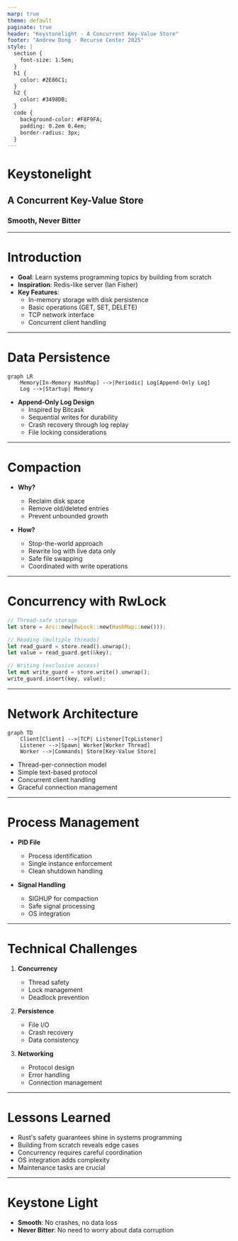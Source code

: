 ```yaml
---
marp: true
theme: default
paginate: true
header: "Keystonelight - A Concurrent Key-Value Store"
footer: "Andrew Dong - Recurse Center 2025"
style: |
  section {
    font-size: 1.5em;
  }
  h1 {
    color: #2E86C1;
  }
  h2 {
    color: #3498DB;
  }
  code {
    background-color: #F8F9FA;
    padding: 0.2em 0.4em;
    border-radius: 3px;
  }
---
```


# Keystonelight
## A Concurrent Key-Value Store
### Smooth, Never Bitter


---

# Introduction

- **Goal**: Learn systems programming topics by building from scratch
- **Inspiration**: Redis-like server (Ian Fisher)
- **Key Features**:
  - In-memory storage with disk persistence
  - Basic operations (GET, SET, DELETE)
  - TCP network interface
  - Concurrent client handling

---

# Data Persistence

```mermaid
graph LR
    Memory[In-Memory HashMap] -->|Periodic| Log[Append-Only Log]
    Log -->|Startup| Memory
```

- **Append-Only Log Design**
  - Inspired by Bitcask
  - Sequential writes for durability
  - Crash recovery through log replay
  - File locking considerations

---

# Compaction

- **Why?**
  - Reclaim disk space
  - Remove old/deleted entries
  - Prevent unbounded growth

- **How?**
  - Stop-the-world approach
  - Rewrite log with live data only
  - Safe file swapping
  - Coordinated with write operations

---

# Concurrency with RwLock

```rust
// Thread-safe storage
let store = Arc::new(RwLock::new(HashMap::new()));

// Reading (multiple threads)
let read_guard = store.read().unwrap();
let value = read_guard.get(&key);

// Writing (exclusive access)
let mut write_guard = store.write().unwrap();
write_guard.insert(key, value);
```

---

# Network Architecture

```mermaid
graph TD
    Client[Client] -->|TCP| Listener[TcpListener]
    Listener -->|Spawn| Worker[Worker Thread]
    Worker -->|Commands| Store[Key-Value Store]
```

- Thread-per-connection model
- Simple text-based protocol
- Concurrent client handling
- Graceful connection management

---

# Process Management

- **PID File**
  - Process identification
  - Single instance enforcement
  - Clean shutdown handling

- **Signal Handling**
  - SIGHUP for compaction
  - Safe signal processing
  - OS integration

---

# Technical Challenges

1. **Concurrency**
   - Thread safety
   - Lock management
   - Deadlock prevention

2. **Persistence**
   - File I/O
   - Crash recovery
   - Data consistency

3. **Networking**
   - Protocol design
   - Error handling
   - Connection management

---

# Lessons Learned

- Rust's safety guarantees shine in systems programming
- Building from scratch reveals edge cases
- Concurrency requires careful coordination
- OS integration adds complexity
- Maintenance tasks are crucial

---

# Keystone Light

- **Smooth**: No crashes, no data loss
- **Never Bitter**: No need to worry about data corruption